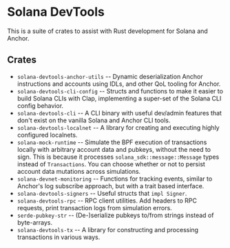 # Solana DevTools

This is a suite of crates to assist with Rust development for Solana and Anchor.

## Crates

- `solana-devtools-anchor-utils` -- Dynamic deserialization Anchor instructions and accounts using IDLs, and other QoL tooling for Anchor.
- `solana-devtools-cli-config` -- Structs and functions to make it easier to build Solana CLIs with Clap, implementing a super-set of the Solana CLI config behavior.
- `solana-devtools-cli` -- A CLI binary with useful dev/admin features that don't exist on the vanilla Solana and Anchor CLI tools.
- `solana-devtools-localnet` -- A library for creating and executing highly configured localnets.
- `solana-mock-runtime` -- Simulate the BPF execution of transactions locally with arbitrary account data and pubkeys, without the need to sign. This is because it processes `solana_sdk::message::Message` types instead of `Transactions`. You can choose whether or not to persist account data mutations across simulations.
- `solana-devnet-monitoring` -- Functions for tracking events, similar to Anchor's log subscribe approach, but with a trait based interface.
- `solana-devtools-signers` -- Useful structs that `impl Signer`.
- `solana-devtools-rpc` -- RPC client utilities. Add headers to RPC requests, print transaction logs from simulation errors.
- `serde-pubkey-str` -- (De-)serialize pubkeys to/from strings instead of byte-arrays.
- `solana-devtools-tx` -- A library for constructing and processing transactions in various ways.
